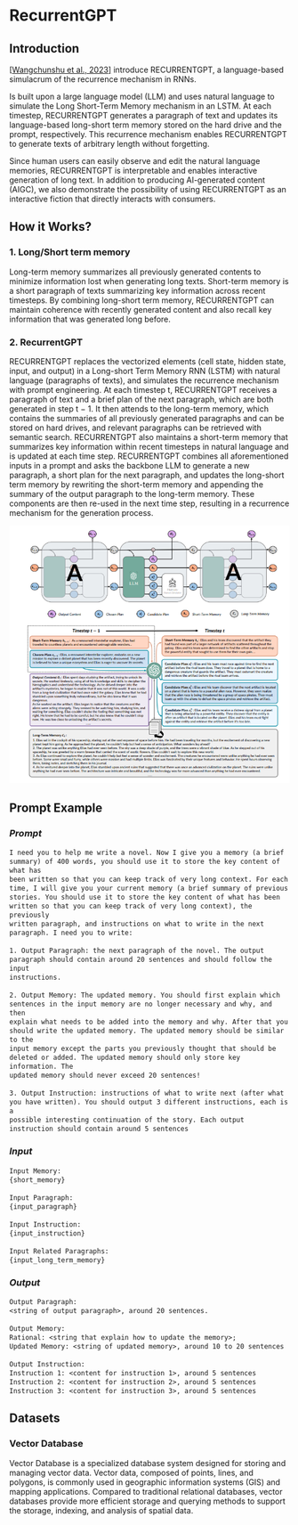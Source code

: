  

# **RecurrentGPT**

## Introduction

[[Wangchunshu et al., 2023\]](https://arxiv.org/abs/2305.13304) introduce RECURRENTGPT, a language-based simulacrum of the recurrence mechanism in RNNs. 

Is built upon a large language model (LLM) and uses natural language to simulate the Long Short-Term Memory mechanism in an LSTM. At each timestep, RECURRENTGPT generates a paragraph of text and updates its language-based long-short term memory stored on the hard drive and the prompt, respectively. This recurrence mechanism enables RECURRENTGPT to generate texts of arbitrary length without forgetting.

Since human users can easily observe and edit the natural language memories, RECURRENTGPT is interpretable and enables interactive generation of long text. In addition to producing AI-generated content (AIGC), we also demonstrate the possibility of using RECURRENTGPT as an interactive fiction that directly interacts with consumers.

## How it Works?

### 1. Long/Short term memory

Long-term memory summarizes all previously generated contents to minimize information lost when generating long texts. Short-term memory is a short paragraph of texts summarizing key information across recent timesteps. By combining long-short term memory, RECURRENTGPT can maintain coherence with recently generated content and also recall key information that was generated long before. 

### 2. RecurrentGPT

RECURRENTGPT replaces the vectorized elements (cell state, hidden state, input, and output) in a Long-short Term Memory RNN (LSTM) with natural language (paragraphs of texts), and simulates the recurrence mechanism with prompt engineering. At each timestep t, RECURRENTGPT receives a paragraph of text and a brief plan of the next paragraph, which are both generated in step t − 1. It then attends to the long-term memory, which contains the summaries of all previously generated paragraphs and can be stored on hard drives, and relevant paragraphs can be retrieved with semantic search. RECURRENTGPT also maintains a short-term memory that summarizes key information within recent timesteps in natural language and is updated at each time step. RECURRENTGPT combines all aforementioned inputs in a prompt and asks the backbone LLM to generate a new paragraph, a short plan for the next paragraph, and updates the long-short term memory by rewriting the short-term memory and appending the summary of the output paragraph to the long-term memory. These components are then re-used in the next time step, resulting in a recurrence mechanism for the generation process.

![pictures](pictures/1.png)

## Prompt Example

### *Prompt*

```
I need you to help me write a novel. Now I give you a memory (a brief summary) of 400 words, you should use it to store the key content of what has 
been written so that you can keep track of very long context. For each time, I will give you your current memory (a brief summary of previous 
stories. You should use it to store the key content of what has been written so that you can keep track of very long context), the previously 
written paragraph, and instructions on what to write in the next paragraph. I need you to write:

1. Output Paragraph: the next paragraph of the novel. The output paragraph should contain around 20 sentences and should follow the input 
instructions.

2. Output Memory: The updated memory. You should first explain which sentences in the input memory are no longer necessary and why, and then 
explain what needs to be added into the memory and why. After that you should write the updated memory. The updated memory should be similar to the 
input memory except the parts you previously thought that should be deleted or added. The updated memory should only store key information. The 
updated memory should never exceed 20 sentences!

3. Output Instruction: instructions of what to write next (after what you have written). You should output 3 different instructions, each is a 
possible interesting continuation of the story. Each output instruction should contain around 5 sentences
```

 ### *Input* 

```
Input Memory: 
{short_memory}

Input Paragraph:
{input_paragraph}

Input Instruction:
{input_instruction}

Input Related Paragraphs:
{input_long_term_memory}
```

### *Output* 

```
Output Paragraph:
<string of output paragraph>, around 20 sentences.

Output Memory:
Rational: <string that explain how to update the memory>;
Updated Memory: <string of updated memory>, around 10 to 20 sentences

Output Instruction:
Instruction 1: <content for instruction 1>, around 5 sentences
Instruction 2: <content for instruction 2>, around 5 sentences
Instruction 3: <content for instruction 3>, around 5 sentences
```

## Datasets

### Vector Database
Vector Database is a specialized database system designed for storing and managing vector data. Vector data, composed of points, lines, and polygons, is commonly used in geographic information systems (GIS) and mapping applications. Compared to traditional relational databases, vector databases provide more efficient storage and querying methods to support the storage, indexing, and analysis of spatial data.